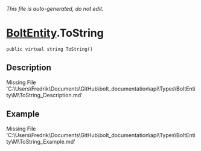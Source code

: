 *This file is auto-generated, do not edit.*

# [BoltEntity](Types/BoltEntity.md).ToString
`public virtual string ToString()`
## Description
Missing File 'C:\Users\Fredrik\Documents\GitHub\bolt_documentation\api\Types\BoltEntity\M\ToString_Description.md'
## Example
Missing File 'C:\Users\Fredrik\Documents\GitHub\bolt_documentation\api\Types\BoltEntity\M\ToString_Example.md'
